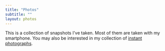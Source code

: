 ```yaml
---
title: "Photos"
subtitle: ""
layout: photos
---
```

This is a collection of snapshots I've taken. Most of them are taken with my smartphone. You may also be interested in my collection of [instant photographs](instant).